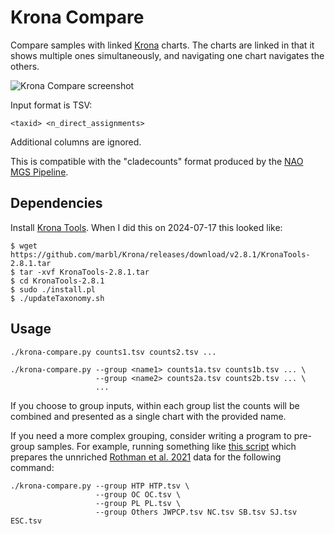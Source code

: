 # Krona Compare

Compare samples with linked [Krona](https://github.com/marbl/Krona/wiki)
charts.  The charts are linked in that it shows multiple ones simultaneously,
and navigating one chart navigates the others.

![Krona Compare screenshot](https://www.jefftk.com/rothman-krona-combined-big.png)

Input format is TSV:

    <taxid> <n_direct_assignments>

Additional columns are ignored.

This is compatible with the "cladecounts" format produced by the [NAO MGS
Pipeline](https://github.com/naobservatory/mgs-pipeline).

## Dependencies

Install [Krona Tools](https://github.com/marbl/Krona/wiki/KronaTools).  When I
did this on 2024-07-17 this looked like:

```
$ wget https://github.com/marbl/Krona/releases/download/v2.8.1/KronaTools-2.8.1.tar
$ tar -xvf KronaTools-2.8.1.tar
$ cd KronaTools-2.8.1
$ sudo ./install.pl
$ ./updateTaxonomy.sh
```

## Usage

    ./krona-compare.py counts1.tsv counts2.tsv ...

    ./krona-compare.py --group <name1> counts1a.tsv counts1b.tsv ... \
                       --group <name2> counts2a.tsv counts2b.tsv ... \
                       ...

If you choose to group inputs, within each group list the counts will be
combined and presented as a single chart with the provided name.

If you need a more complex grouping, consider writing a program to pre-group
samples.  For example, running something like [this
script](https://github.com/naobservatory/jefftk-analysis/blob/main/2024-07-18--prepare-rothman-comparison-for-krona.py)
which prepares the unnriched [Rothman et
al. 2021](https://pubmed.ncbi.nlm.nih.gov/34550753/) data for the following
command:

    ./krona-compare.py --group HTP HTP.tsv \
                       --group OC OC.tsv \
                       --group PL PL.tsv \
                       --group Others JWPCP.tsv NC.tsv SB.tsv SJ.tsv ESC.tsv
